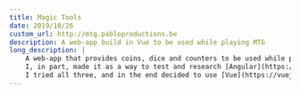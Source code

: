 ```yaml
---
title: Magic Tools
date: 2019/10/26
custom_url: http://mtg.pabloproductions.be
description: A web-app build in Vue to be used while playing MTG
long_description: |
    A web-app that provides coins, dice and counters to be used while playing the card-game MTG.
    I, in part, made it as a way to test and research [Angular](https://angular.io/), [React](https://reactjs.org/) and [Vue](https://vuejs.org/).
    I tried all three, and in the end decided to use [Vue](https://vuejs.org/) for this project, as it seemed to combine the pros of the other two.
---
```

